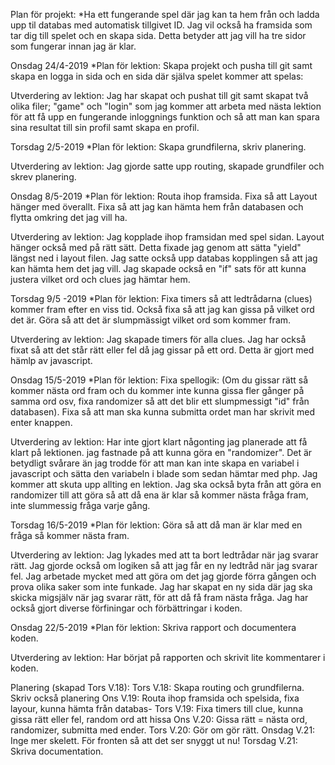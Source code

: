 Plan för projekt: 
*Ha ett fungerande spel där jag kan ta hem från och ladda upp til databas med automatisk tillgivet ID. Jag vil också ha framsida som tar dig till spelet och en skapa sida. Detta betyder att jag vill ha tre sidor som fungerar innan jag är klar. 


Onsdag 24/4-2019
*Plan för lektion: Skapa projekt och pusha till git samt skapa en logga in sida och en sida där själva spelet kommer att spelas:

Utverdering av lektion: Jag har skapat och pushat till git samt skapat två olika filer; "game" och "login" som jag kommer att arbeta med nästa lektion för att få upp en fungerande inloggnings funktion och så att man kan spara sina resultat till sin profil samt skapa en profil. 


Torsdag 2/5-2019
*Plan för lektion: Skapa grundfilerna, skriv planering. 

Utverdering av lektion: Jag gjorde satte upp routing, skapade grundfiler och skrev planering. 


Onsdag 8/5-2019
*Plan för lektion: Routa ihop framsida. Fixa så att Layout hänger med överallt. Fixa så att jag kan hämta hem från databasen och flytta omkring det jag vill ha. 

Utverdering av lektion: Jag kopplade ihop framsidan med spel sidan. Layout hänger också med på rätt sätt. Detta fixade jag genom att sätta "yield" längst ned i layout filen. Jag satte också upp  databas kopplingen så att jag kan hämta hem det jag vill. Jag skapade också en "if" sats för att kunna justera vilket ord och clues jag hämtar hem. 

Torsdag 9/5 -2019
*Plan för lektion: Fixa timers så att ledtrådarna (clues) kommer fram efter en viss tid. Också fixa så att jag kan gissa på vilket ord det är. Göra så att det är slumpmässigt vilket ord som kommer fram. 

Utverdering av lektion: Jag skapade timers för alla clues. Jag har också fixat så att det står rätt eller fel då jag gissar på ett ord. Detta är gjort med hämlp av javascript. 


Onsdag 15/5-2019
*Plan för lektion: Fixa spellogik: (Om du gissar rätt så kommer nästa ord fram och du kommer inte kunna gissa fler gånger på samma ord osv, fixa randomizer så att det blir ett slumpmessigt "id" från databasen). Fixa så att man ska kunna submitta ordet man har skrivit med enter knappen. 

Utverdering av lektion: Har inte gjort klart någonting jag planerade att få klart på lektionen. jag fastnade på att kunna göra en "randomizer". Det är betydligt svårare än jag trodde för att man kan inte skapa en variabel i javascript och sätta den variabeln i blade som sedan hämtar med php. Jag kommer att skuta upp allting en lektion. Jag ska också byta från att göra en randomizer till att göra så att då ena är klar så kommer nästa fråga fram, inte slummessig fråga varje gång. 


Torsdag 16/5-2019
*Plan för lektion: Göra så att då man är klar med en fråga så kommer nästa fram. 

Utverdering av lektion: Jag lykades med att ta bort ledtrådar när jag svarar rätt. Jag gjorde också om logiken så att jag får en ny ledtråd när jag svarar fel. Jag arbetade mycket med att göra om det jag gjorde förra gången och prova olika saker som inte funkade. Jag har skapat en ny sida där jag ska skicka migsjälv när jag svarar rätt, för att då få fram nästa fråga. Jag har också gjort diverse förfiningar och förbättringar i koden. 


Onsdag 22/5-2019
*Plan för lektion: Skriva rapport och documentera koden.

Utverdering av lektion: Har börjat på rapporten och skrivit lite kommentarer i koden. 


Planering (skapad Tors V.18): 
Tors V.18: Skapa routing och grundfilerna. Skriv också planering
Ons V.19: Routa ihop framsida och spelsida, fixa layour, kunna hämta från databas- 
Tors V.19: Fixa timers till clue, kunna gissa rätt eller fel, random ord att hissa
Ons V.20: Gissa rätt = nästa ord, randomizer, submitta med ender. 
Tors V.20: Gör om gör rätt. 
Onsdag V.21: Inge mer skelett. För fronten så att det ser snyggt ut nu!
Torsdag V.21: Skriva documentation.